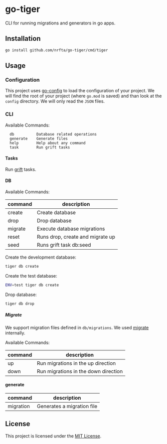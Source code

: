 # go-tiger

CLI for running migrations and generators in go apps.

## Installation

```sh
go install github.com/nrfta/go-tiger/cmd/tiger
```

## Usage

### Configuration

This project uses [go-config](https://github.com/neighborly/go-config) to load
the configuration of your project. We will find the root of your project
(where `go.mod` is saved) and than look at the `config` directory. We will only
read the `JSON` files.

### CLI

Available Commands:

```
  db          Database related operations
  generate    Generate files
  help        Help about any command
  task        Run grift tasks
```

#### Tasks

Run [grift](https://github.com/markbates/grift/) tasks.

#### DB

Available Commands:

| command | description                      |
|---------|----------------------------------|
| create  | Create database                  |
| drop    | Drop database                    |
| migrate | Execute database migrations      |
| reset   | Runs drop, create and migrate up |
| seed    | Runs grift task db:seed          |

Create the development database:

```sh
tiger db create
```

Create the test database:

```sh
ENV=test tiger db create
```

Drop database:
```sh
tiger db drop
```

##### Migrate

We support migration files defined in `db/migrations`. We used [migrate](https://github.com/golang-migrate/migrate) internally.

Available Commands:

| command | description                          |
|---------|--------------------------------------|
| up      | Run migrations in the up direction   |
| down    | Run migrations in the down direction |


#### generate

| command   | description                         |
|-----------|-------------------------------------|
| migration | Generates a migration file          |

## License

This project is licensed under the [MIT License](LICENSE.md).
